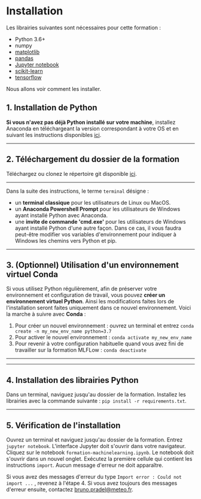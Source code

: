 # Installation

Les librairies suivantes sont nécessaires pour cette formation :
* Python 3.6+
* numpy
* [matplotlib](https://matplotlib.org/users/installing.html)
* [pandas](https://pandas.pydata.org/pandas-docs/stable/getting_started/install.html)
* [Jupyter notebook](https://jupyter.readthedocs.io/en/latest/install.html)
* [scikit-learn](https://scikit-learn.org/stable/install.html)
* [tensorflow](https://pypi.org/project/Keras/)

Nous allons voir comment les installer.

## 1. Installation de Python
**Si vous n'avez pas déjà Python installé sur votre machine**, installez Anaconda en téléchargeant la version correspondant à votre OS et en suivant les instructions disponibles [ici](https://docs.anaconda.com/anaconda/install/).

---

## 2. Téléchargement du dossier de la formation

Téléchargez ou clonez le répertoire git disponible [ici](https://git.meteo.fr/deep_learning/formation-machinelearning).

---

Dans la suite des instructions, le terme ```terminal``` désigne :

* un **terminal classique** pour les utilisateurs de Linux ou MacOS.
* un **Anaconda Powershell Prompt** pour les utilisateurs de Windows ayant installé Python avec Anaconda.
* une **invite de commande 'cmd.exe'** pour les utilisateurs de Windows ayant installé Python d'une autre façon. Dans ce cas, il vous faudra peut-être modifier vos variables d'environnement pour indiquer à Windows les chemins vers Python et pip. 

---

## 3. **(Optionnel)** Utilisation d'un environnement virtuel Conda

Si vous utilisez Python régulièrement, afin de préserver votre environnement et configuration de travail, vous pouvez **créer un environnement virtuel Python**. Ainsi les modifications faites lors de l'installation seront faites uniquement dans ce nouvel environnement. Voici la marche à suivre avec **Conda** :

1. Pour créer un nouvel environnement : ouvrez un terminal et entrez ```conda create -n my_new_env_name python=3.7```
2. Pour activer le nouvel environnement : ```conda activate my_new_env_name```
3. Pour revenir à votre configuration habituelle quand vous avez fini de travailler sur la formation MLFLow : ```conda deactivate```

---



---
## 4. Installation des librairies Python

Dans un terminal, naviguez jusqu'au dossier de la formation. Installez les librairies avec la commande suivante : ```pip install -r requirements.txt```.

---

## 5. Vérification de l'installation

Ouvrez un terminal et naviguez jusqu'au dossier de la formation. Entrez ```jupyter notebook```. L'interface Jupyter doit s'ouvrir dans votre navigateur. Cliquez sur le notebook ```formation-machinelearning.ipynb```. Le notebook doit s'ouvrir dans un nouvel onglet. Exécutez la première cellule qui contient les instructions ```import```. Aucun message d'erreur ne doit apparaître.

Si vous avez des messages d'erreur du type ```Import error : Could not import ...``` , revenez à l'étape 4. Si vous avez toujours des messages d'erreur ensuite, contactez [bruno.pradel@meteo.fr](bruno.pradel@meteo.fr).
